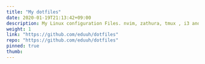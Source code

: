 ```yaml
---
title: "My dotfiles"
date: 2020-01-19T21:13:42+09:00
description: My Linux configuration Files. nvim, zathura, tmux , i3 and more.
weight: 1
link: "https://github.com/eduuh/dotfiles"
repo: "https://github.com/eduuh/dotfiles"
pinned: true
thumb:
---
```


